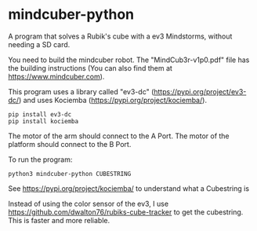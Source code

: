 # mindcuber-python
A program that solves a Rubik's cube with a ev3 Mindstorms, without needing a SD card.

You need to build the mindcuber robot. The "MindCub3r-v1p0.pdf" file has the building instructions (You can also find them  at https://www.mindcuber.com).

This program uses a library called "ev3-dc" (https://pypi.org/project/ev3-dc/) and uses Kociemba (https://pypi.org/project/kociemba/).

```
pip install ev3-dc
pip install kociemba
```

The motor of the arm should connect to the A Port.
The motor of the platform should connect to the B Port.

To run the program:
```
python3 mindcuber-python CUBESTRING
```

See https://pypi.org/project/kociemba/ to understand what a Cubestring is

Instead of using the color sensor of the ev3, I use https://github.com/dwalton76/rubiks-cube-tracker to get the cubestring. This is faster and more reliable.

